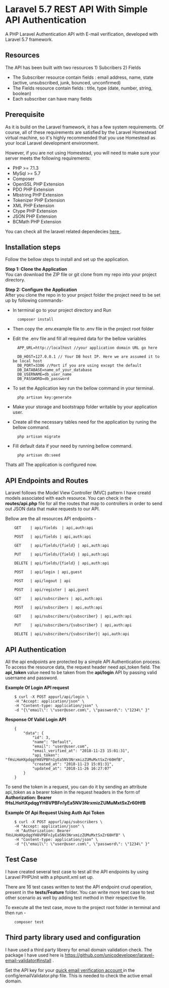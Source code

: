 # Laravel 5.7 REST API With Simple API Authentication
A PHP Laravel Authentication API with E-mail verification, developed with Laravel 5.7 framework.

## Resources
The API has been built with two resources 1) Subcribers 2) Fields

- The Subscriber resource contain fields : email address, name, state (active, unsubscribed, junk, bounced, unconfirmed)
- The Fields resource contain fields : title, type (date, number, string, boolean)
- Each subscriber can have many fields
 
## Prerequisite 

As it is build on the Laravel framework, it has a few system requirements. Of course, all of these requirements are satisfied by the Laravel Homestead virtual machine, so it's highly recommended that you use Homestead as your local Laravel development environment.

However, if you are not using Homestead, you will need to make sure your server meets the following requirements:

- PHP >= 7.1.3
- MySql >= 5.7
- Composer
- OpenSSL PHP Extension
- PDO PHP Extension
- Mbstring PHP Extension
- Tokenizer PHP Extension
- XML PHP Extension
- Ctype PHP Extension
- JSON PHP Extension
- BCMath PHP Extension

You can check all the laravel related dependecies <a href="https://laravel.com/docs/5.7/installation#server-requirements"  target="_blank"> here </a>.

## Installation steps

Follow the bellow steps to install and set up the application.

**Step 1: Clone the Application**<br>
You can download the ZIP file or git clone from my repo into your project  directory.

**Step 2: Configure the Application**<br>
After you clone the repo in to your project folder the project need to be set up by following commands-

- In terminal go to your project directory and Run 
    
        composer install 
    
- Then copy the .env.example file to .env file in the project root folder

- Edit the .env file and fill all required data for the bellow variables
    
        APP_URL=http://localhost //your application domain URL go here
    
        DB_HOST=127.0.0.1 // Your DB host IP. Here we are assumed it to be local host
        DB_PORT=3306 //Port if you are using except the default
        DB_DATABASE=name_of_your_database
        DB_USERNAME=db_user_name
        DB_PASSWORD=db_password
    
- To set the Application key run the bellow command in your terminal.
    
        php artisan key:generate
    
- Make your storage and bootstrapp folder writable by your application user.

- Create all the necessary tables need for the application by runing the bellow command.
    
        php artisan migrate

- Fill default data if your need by running bellow command.

        php artisan db:seed

Thats all! The application is configured now.


## API Endpoints and Routes

Laravel follows the Model View Controller (MVC) pattern I have creatd models associated with each resource. You can check in the **routes/api.php** file for all the routes that map to controllers in order to send out JSON data that make requests to our API.

Bellow are the all resources API endpoints - 

        GET    | api/fields  | api,auth:api

        POST   | api/fields | api,auth:api

        GET    | api/fields/{field} | api,auth:api

        PUT    | api/fields/{field} | api,auth:api 

        DELETE | api/fields/{field} | api,auth:api

        POST   | api/login | api,guest 

        POST   | api/logout | api

        POST   | api/register | api,guest

        GET    | api/subscribers | api,auth:api

        POST   | api/subscribers | api,auth:api

        GET    | api/subscribers/{subscriber} | api,auth:api

        PUT    | api/subscribers/{subscriber} | api,auth:api 

        DELETE | api/subscribers/{subscriber}| api,auth:api 
        
        
## API Authentication 

All the api endpoints are protected by a simple API Authentication process. To access the resource data, the request header need api_token field. The **api_token** value need to be taken from the **api/login** API by passing valid username and password.
    
   **Example Of Login API request**
    
        $ curl -X POST appurl/api/login \
        -H "Accept: application/json" \
        -H "Content-type: application/json" \
        -d "{\"email\": \"user@user.com\", \"password\": \"1234\" }"
        
   **Response Of Valid Login API**
        
        {
            "data": {
                "id": 3,
                "name": "Default",
                "email": "user@user.com",
                "email_verified_at": "2018-11-23 15:01:31",
                "api_token": "fHsLHoHXpdqgYH8VPBFn1yEa5NV3NrxmizZUMuMxtSxZr60HfB",
                "created_at": "2018-11-23 15:01:31",
                "updated_at": "2018-11-26 16:27:07"
            }
        }



To send the token in a request, you can do it by sending an attribute api_token as a bearer token in the request headers in the form of **Authorization: Bearer fHsLHoHXpdqgYH8VPBFn1yEa5NV3NrxmizZUMuMxtSxZr60HfB**

   **Example Of Api Request Using Auth Api Token**
    
        $ curl -X POST appurl/api/subscribers \
        -H "Accept: application/json" \
        -H "Authorization: Bearer fHsLHoHXpdqgYH8VPBFn1yEa5NV3NrxmizZUMuMxtSxZr60HfB" \
        -H "Content-type: application/json" \
        -d "{\"email\": \"user@user.com\", \"password\": \"1234\" }"


## Test Case 

I have created several test case to test all the API endpoints by using Laravel PHPUnit with a phpunit.xml set up.

There are 16 test cases written to test the API endpoint crud operation, present in the **tests/Feature** folder. You can write more test case to test other scenario as well by adding test method in their respective file.

To execute all the test case, move to the project root folder in terminal and then run -
        
        composer test 


## Third party library used and configuration

I have used a third party librery for email domain validation check. The package I have used here is https://github.com/unicodeveloper/laravel-email-validator#install .

Set the API key for your <a href="https://quickemailverification.com/" target="_blank"> quick email verification  account </a> in the config/emailValidator.php file. This is needed to check the active email domain.




